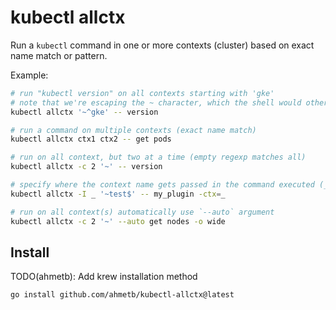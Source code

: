 # kubectl allctx

Run a `kubectl` command in one or more contexts (cluster) based on exact name
match or pattern.

Example:

```sh
# run "kubectl version" on all contexts starting with 'gke'
# note that we're escaping the ~ character, which the shell would otherwise expand
kubectl allctx '~^gke' -- version

# run a command on multiple contexts (exact name match)
kubectl allctx ctx1 ctx2 -- get pods

# run on all context, but two at a time (empty regexp matches all)
kubectl allctx -c 2 '~' -- version

# specify where the context name gets passed in the command executed (_ replaced with context name)
kubectl allctx -I _ '~test$' -- my_plugin -ctx=_

# run on all context(s) automatically use `--auto` argument
kubectl allctx -c 2 '~' --auto get nodes -o wide
```

## Install

TODO(ahmetb): Add krew installation method

```
go install github.com/ahmetb/kubectl-allctx@latest
```
